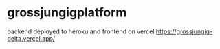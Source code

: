 # grossjungigplatform

backend deployed to heroku and frontend on vercel
https://grossjungig-delta.vercel.app/
